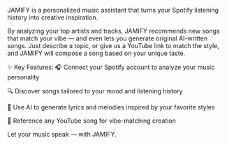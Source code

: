 JAMIFY is a personalized music assistant that turns your Spotify listening history into creative inspiration.

By analyzing your top artists and tracks, JAMIFY recommends new songs that match your vibe — and even lets you generate original AI-written songs. Just describe a topic, or give us a YouTube link to match the style, and JAMIFY will compose a song based on your unique taste.

✨ Key Features:
🎧 Connect your Spotify account to analyze your music personality

🔍 Discover songs tailored to your mood and listening history

🧠 Use AI to generate lyrics and melodies inspired by your favorite styles

🎵 Reference any YouTube song for vibe-matching creation

Let your music speak — with JAMIFY.